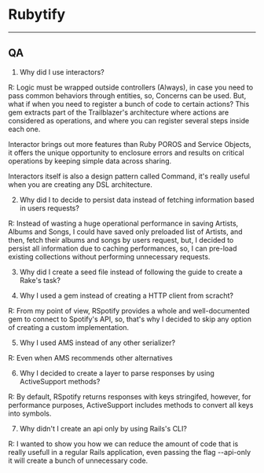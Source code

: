 # Rubytify
----------

## QA

1. Why did I use interactors?

R: Logic must be wrapped outside controllers (Always), in  case you need to pass common behaviors through entities, so, Concerns can be used. But, what if when you need to register a bunch of code to certain actions? This gem extracts part of the Trailblazer's architecture where actions are considered as operations, and where you can register several steps inside each one.

Interactor brings out more features than Ruby POROS and Service Objects, it offers the unique opportunity to enclosure errors and results on critical operations by keeping simple data across sharing.

Interactors itself is also a design pattern called Command, it's really useful when you are creating any DSL architecture.

2. Why did I to decide to persist data instead of fetching information based in users requests?

R: Instead of wasting a huge operational performance in saving Artists, Albums and Songs, I could have saved only preloaded list of Artists, and then, fetch their albums and songs by users request, but, I decided to persist all information due to caching performances, so, I can pre-load existing collections without performing unnecessary requests.

3. Why did I create a seed file instead of following the guide to create a Rake's task?

4. Why I used a gem instead of creating a HTTP client from scracht?

R: From my point of view, RSpotify provides a whole and well-documented gem to connect to Spotify's API, so, that's why I decided to skip any option of creating a custom implementation.

5. Why I used AMS instead of any other serializer?

R: Even when AMS recommends other alternatives

6. Why I decided to create a layer to parse responses by using ActiveSupport methods?

R: By default, RSpotify returns responses with keys stringifed, however, for performance purposes, ActiveSupport includes methods to convert all keys into symbols.

7. Why didn't I create an api only by using Rails's CLI?

R: I wanted to show you how we can reduce the amount of code that is really usefull in a regular Rails application, even passing the flag --api-only it will create a bunch of unnecessary code.
